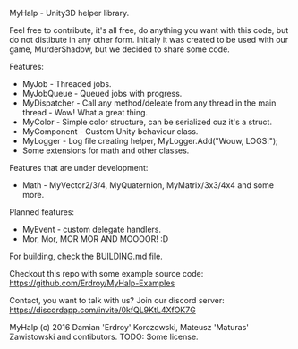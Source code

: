 MyHalp - Unity3D helper library.

Feel free to contribute, it's all free, do anything you want with this code, but do not distibute in any other form.
Initialy it was created to be used with our game, MurderShadow, but we decided to share some code.

Features:
 - MyJob - Threaded jobs.
 - MyJobQueue - Queued jobs with progress.
 - MyDispatcher - Call any method/deleate from any thread in the main thread - Wow! What a great thing.
 - MyColor - Simple color structure, can be serialized cuz it's a struct.
 - MyComponent - Custom Unity behaviour class.
 - MyLogger - Log file creating helper, MyLogger.Add("Wouw, LOGS!");
 - Some extensions for math and other classes.

Features that are under development:
 - Math - MyVector2/3/4, MyQuaternion, MyMatrix/3x3/4x4 and some more.
 
Planned features:
 - MyEvent - custom delegate handlers.
 - Mor, Mor, MOR MOR AND MOOOOR! :D
 
For building, check the BUILDING.md file.

Checkout this repo with some example source code: 
https://github.com/Erdroy/MyHalp-Examples

Contact, you want to talk with us? Join our discord server:
https://discordapp.com/invite/0kfQL9KtL4XfOK7G

MyHalp (c) 2016 Damian 'Erdroy' Korczowski, Mateusz 'Maturas' Zawistowski and contibutors. TODO: Some license.
